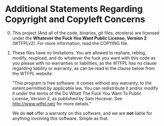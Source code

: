 # Additional Statements Regarding Copyright and Copyleft Concerns

0) This project (And all of the code, binaries, git files, etcetera) are licensed under the **Whatever the Fuck You Want Public License, Version 2** (WTFPLv2). For more information, read the COPYING file.


1) These files have no limitations. You are allowed to reshare, reblog, modify, reupload, and do whatever the fuck you want with this code as you please with no warranties or liabilities, as the WTFPL has no clause regarding liability or warranty, as can be read in the clause below from the WTFPL website:

    "This program is free software. It comes without any warranty, to the extent permitted by applicable law. You can redistribute it and/or modify it under the terms of the Do Whatt The Fuck You Want To Public License, Version 2, as published by Sam Hocevar. See http://www.wtfpl.net/ for more details."

    We do **not** offer a warranty on this software, and we are **not** liable for anything involving this software. Simple as that.
